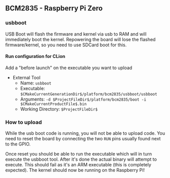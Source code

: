 ## BCM2835 - Raspberry Pi Zero

### usbboot
USB Boot will flash the firmware and kernel via usb to RAM and will
immediately boot the kernel. Repowering the board will lose the
flashed firmware/kernel, so you need to use SDCard boot for this.

#### Run configuration for CLion

Add a "before launch" on the executable you want to upload
  - External Tool
    - Name: `usbboot`
    - Executable: `$CMakeCurrentGenerationDir$/platform/bcm2835/usbboot/usbboot`
    - Arguments: `-d $ProjectFileDir$/platform/bcm2835/boot -i $CMakeCurrentProductFile$.bin`
    - Working Directory: `$ProjectFileDir$`

### How to upload
While the usb boot code is running, you will not be able to upload code. You need to
reset the board by connecting the two `RUN` pins usually found next to the GPIO.

Once reset you should be able to run the executable which will in turn execute the
usbboot tool. After it's done the actual binary will attempt to execute. This should
fail as it's an ARM executable (this is completely expected). The kernel should now
be running on the Raspberry Pi!

